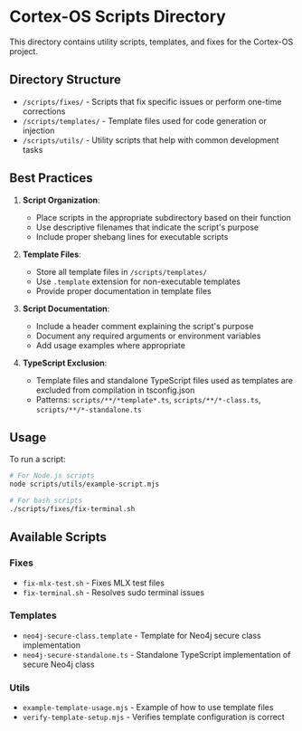 # Cortex-OS Scripts Directory

This directory contains utility scripts, templates, and fixes for the Cortex-OS project.

## Directory Structure

- `/scripts/fixes/` - Scripts that fix specific issues or perform one-time corrections
- `/scripts/templates/` - Template files used for code generation or injection
- `/scripts/utils/` - Utility scripts that help with common development tasks

## Best Practices

1. **Script Organization**:
   - Place scripts in the appropriate subdirectory based on their function
   - Use descriptive filenames that indicate the script's purpose
   - Include proper shebang lines for executable scripts

2. **Template Files**:
   - Store all template files in `/scripts/templates/`
   - Use `.template` extension for non-executable templates
   - Provide proper documentation in template files

3. **Script Documentation**:
   - Include a header comment explaining the script's purpose
   - Document any required arguments or environment variables
   - Add usage examples where appropriate

4. **TypeScript Exclusion**:
   - Template files and standalone TypeScript files used as templates are excluded from compilation in tsconfig.json
   - Patterns: `scripts/**/*template*.ts`, `scripts/**/*-class.ts`, `scripts/**/*-standalone.ts`

## Usage

To run a script:

```bash
# For Node.js scripts
node scripts/utils/example-script.mjs

# For bash scripts
./scripts/fixes/fix-terminal.sh
```

## Available Scripts

### Fixes
- `fix-mlx-test.sh` - Fixes MLX test files
- `fix-terminal.sh` - Resolves sudo terminal issues

### Templates
- `neo4j-secure-class.template` - Template for Neo4j secure class implementation
- `neo4j-secure-standalone.ts` - Standalone TypeScript implementation of secure Neo4j class

### Utils
- `example-template-usage.mjs` - Example of how to use template files
- `verify-template-setup.mjs` - Verifies template configuration is correct
